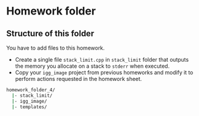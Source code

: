 # Homework folder

## Structure of this folder

You have to add files to this homework.

- Create a single file `stack_limit.cpp` in `stack_limit` folder that outputs
  the memory you allocate on a stack to `stderr` when executed.
- Copy your `igg_image` project from previous homeworks and modify it to perform
  actions requested in the homework sheet.

```sh
homework_folder_4/
  |- stack_limit/
  |- igg_image/
  |- templates/
```
